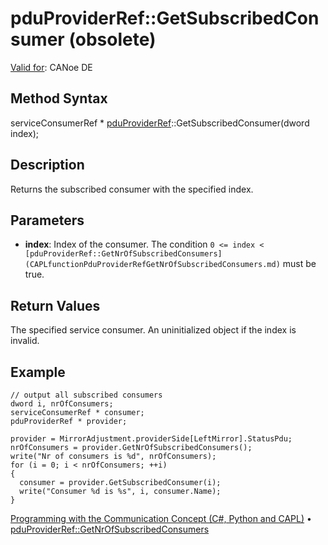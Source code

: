 # pduProviderRef::GetSubscribedConsumer (obsolete)

[Valid for](../../../Shared/FeatureAvailability.md): CANoe DE

## Method Syntax

serviceConsumerRef * [pduProviderRef](../Objects/CAPLfunctionPDUProviderRef.md)::GetSubscribedConsumer(dword index);

## Description

Returns the subscribed consumer with the specified index.

## Parameters

- **index**: Index of the consumer. The condition `0 <= index < [pduProviderRef::GetNrOfSubscribedConsumers](CAPLfunctionPduProviderRefGetNrOfSubscribedConsumers.md)` must be true.

## Return Values

The specified service consumer. An uninitialized object if the index is invalid.

## Example

```plaintext
// output all subscribed consumers
dword i, nrOfConsumers;
serviceConsumerRef * consumer;
pduProviderRef * provider;

provider = MirrorAdjustment.providerSide[LeftMirror].StatusPdu;
nrOfConsumers = provider.GetNrOfSubscribedConsumers();
write("Nr of consumers is %d", nrOfConsumers);
for (i = 0; i < nrOfConsumers; ++i)
{
  consumer = provider.GetSubscribedConsumer(i);
  write("Consumer %d is %s", i, consumer.Name);
}
```

[Programming with the Communication Concept (C#, Python and CAPL)](../../../CANoeCANalyzer/CommunicationConcept/Programming/CCP.md) • [pduProviderRef::GetNrOfSubscribedConsumers](CAPLfunctionPduProviderRefGetNrOfSubscribedConsumers.md)

